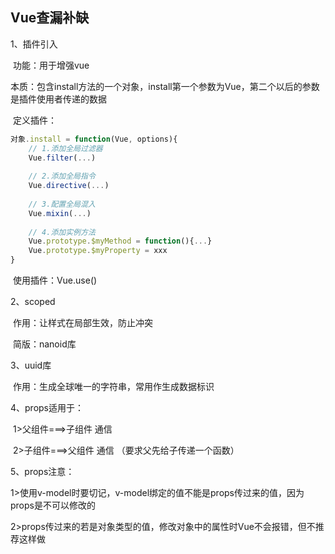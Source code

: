 ## Vue查漏补缺

1、插件引入

​	功能：用于增强vue

​	本质：包含install方法的一个对象，install第一个参数为Vue，第二个以后的参数是插件使用者传递的数据

​	定义插件：		

```javascript
对象.install = function(Vue, options){
	// 1.添加全局过滤器
	Vue.filter(...)
	
	// 2.添加全局指令
	Vue.directive(...)
	
	// 3.配置全局混入
	Vue.mixin(...)
	
	// 4.添加实例方法
	Vue.prototype.$myMethod = function(){...}
	Vue.prototype.$myProperty = xxx
}
```

​	使用插件：Vue.use()

2、scoped

​	作用：让样式在局部生效，防止冲突

​	简版：nanoid库

3、uuid库

​	作用：生成全球唯一的字符串，常用作生成数据标识

4、props适用于：

​	1>父组件===>子组件 通信

​	2>子组件===>父组件 通信 （要求父先给子传递一个函数）	

5、props注意：

​	1>使用v-model时要切记，v-model绑定的值不能是props传过来的值，因为props是不可以修改的

​	2>props传过来的若是对象类型的值，修改对象中的属性时Vue不会报错，但不推荐这样做

